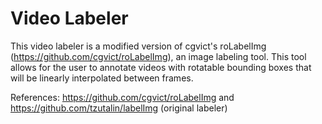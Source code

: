 # Video Labeler
This video labeler is a modified version of cgvict's roLabelImg (https://github.com/cgvict/roLabelImg), an image labeling tool. This tool allows for the user to annotate videos with rotatable bounding boxes that will be linearly interpolated between frames.

References:
https://github.com/cgvict/roLabelImg and https://github.com/tzutalin/labelImg (original labeler)
